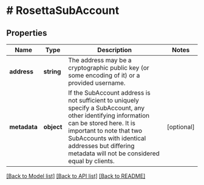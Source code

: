 # # RosettaSubAccount

## Properties

Name | Type | Description | Notes
------------ | ------------- | ------------- | -------------
**address** | **string** | The address may be a cryptographic public key (or some encoding of it) or a provided username. |
**metadata** | **object** | If the SubAccount address is not sufficient to uniquely specify a SubAccount, any other identifying information can be stored here. It is important to note that two SubAccounts with identical addresses but differing metadata will not be considered equal by clients. | [optional]

[[Back to Model list]](../../README.md#models) [[Back to API list]](../../README.md#endpoints) [[Back to README]](../../README.md)
